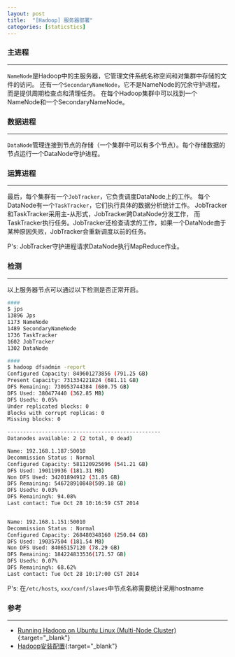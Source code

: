 ```yaml
---
layout: post
title:  "[Hadoop] 服务器部署"
categories: [staticstics]
---
```


### 主进程
---------------------------

`NameNode`是Hadoop中的主服务器，它管理文件系统名称空间和对集群中存储的文件的访问。
还有一个`SecondaryNameNode`，它不是NameNode的冗余守护进程，而是提供周期检查点和清理任务。
在每个Hadoop集群中可以找到一个NameNode和一个SecondaryNameNode。


### 数据进程
---------------------------

`DataNode`管理连接到节点的存储（一个集群中可以有多个节点）。每个存储数据的节点运行一个DataNode守护进程。


### 运算进程
---------------------------

最后，每个集群有一个`JobTracker`，它负责调度DataNode上的工作。
每个DataNode有一个`TaskTracker`，它们执行具体的数据分析统计工作。
JobTracker和TaskTracker采用主-从形式，JobTracker跨DataNode分发工作，
而TaskTracker执行任务。JobTracker还检查请求的工作，如果一个DataNode由于某种原因失败，JobTracker会重新调度以前的任务。


P's: JobTracker守护进程请求DataNode执行MapReduce作业。


### 检测
---------------------------

以上服务器节点可以通过以下检测是否正常开启。

```bash
#### 
$ jps 
13896 Jps 
1173 NameNode 
1489 SecondaryNameNode 
1736 TaskTracker 
1602 JobTracker 
1302 DataNode

#### 
$ hadoop dfsadmin -report
Configured Capacity: 849601273856 (791.25 GB) 
Present Capacity: 731334221824 (681.11 GB) 
DFS Remaining: 730953744384 (680.75 GB) 
DFS Used: 380477440 (362.85 MB) 
DFS Used%: 0.05% 
Under replicated blocks: 0 
Blocks with corrupt replicas: 0 
Missing blocks: 0 

------------------------------------------------- 
Datanodes available: 2 (2 total, 0 dead) 

Name: 192.168.1.187:50010 
Decommission Status : Normal 
Configured Capacity: 581120925696 (541.21 GB) 
DFS Used: 190119936 (181.31 MB) 
Non DFS Used: 34201894912 (31.85 GB) 
DFS Remaining: 546728910848(509.18 GB) 
DFS Used%: 0.03% 
DFS Remaining%: 94.08% 
Last contact: Tue Oct 28 10:16:59 CST 2014 


Name: 192.168.1.151:50010 
Decommission Status : Normal 
Configured Capacity: 268480348160 (250.04 GB) 
DFS Used: 190357504 (181.54 MB) 
Non DFS Used: 84065157120 (78.29 GB) 
DFS Remaining: 184224833536(171.57 GB) 
DFS Used%: 0.07% 
DFS Remaining%: 68.62% 
Last contact: Tue Oct 28 10:17:00 CST 2014
```

P's: 在`/etc/hosts`, `xxx/conf/slaves`中节点名称需要统计采用hostname


### 参考
---------------------------

* [Running Hadoop on Ubuntu Linux (Multi-Node Cluster)](http://www.michael-noll.com/tutorials/running-hadoop-on-ubuntu-linux-multi-node-cluster/){:target="_blank"}
* [Hadoop安装配置](http://www.cnblogs.com/xia520pi/archive/2012/05/16/2503949.html){:target="_blank"}
